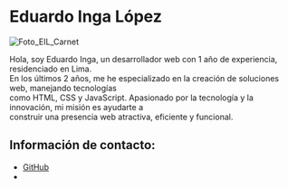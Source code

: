 # Eduardo Inga López

![Foto_EIL_Carnet](https://github.com/user-attachments/assets/70f0d521-999f-41b5-b708-46f4988975a8)

Hola, soy Eduardo Inga, un desarrollador web con 1 año de experiencia, residenciado en Lima.<br>
En los últimos 2 años, me he especializado en la creación de soluciones web, manejando tecnologías<br>
como HTML, CSS y JavaScript. Apasionado por la tecnología y la innovación, mi misión es ayudarte a<br>
construir una presencia web atractiva, eficiente y funcional.

## Información de contacto:

- [GitHub](https://eduardo-inga-lopez.github.io/reading-notes-101n6/)
- 
